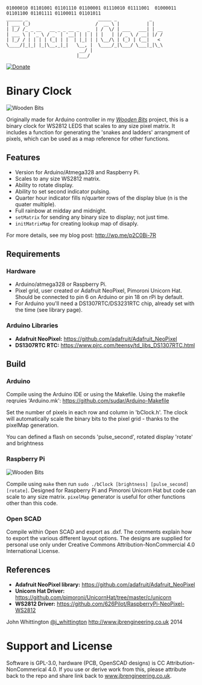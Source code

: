 
```
01000010 01101001 01101110 01100001 01110010 01111001  01000011 01101100 01101111 01100011 01101011
______ _                          _____ _            _    
| ___ (_)                        /  __ \ |          | |   
| |_/ /_ _ __   __ _ _ __ _   _  | /  \/ | ___   ___| | __
| ___ \ | '_ \ / _` | '__| | | | | |   | |/ _ \ / __| |/ /
| |_/ / | | | | (_| | |  | |_| | | \__/\ | (_) | (__|   < 
\____/|_|_| |_|\__,_|_|   \__, |  \____/_|\___/ \___|_|\_\
                           __/ |                          
                          |___/                           
```
[![Donate](https://img.shields.io/badge/Donate-PayPal-green.svg)](https://www.paypal.com/cgi-bin/webscr?cmd=_s-xclick&hosted_button_id=CFA7TQXNFURLQ)

# Binary Clock

![Wooden Bits](http://i.imgur.com/n8bL5TM.gif)

Originally made for Arduino controller in my [*Wooden Bits*](http://wp.me/p2C0Bi-7R) project, this is a
binary clock for WS2812 LEDS that scales to any size pixel matrix. It includes
a function for generating the 'snakes and ladders' arrangment of pixels, which
can be used as a map reference for other functions.

## Features

* Version for Arduino/Atmega328 and Raspberry Pi.
* Scales to any size WS2812 matrix.
* Ability to rotate display.
* Ability to set second indicator pulsing.
* Quarter hour indicator fills n/quarter rows of the display blue (n is the
  quater multiple).
* Full rainbow at midday and midnight.
* `setMatrix` for sending any binary size to display; not just time.
* `initMatrixMap` for creating lookup map of disaply.

For more details, see my blog post: http://wp.me/p2C0Bi-7R

## Requirements

### Hardware

* Arduino/atmega328 or Raspberry Pi.
* Pixel grid, user created or Adafruit NeoPixel, Pimoroni Unicorn Hat. Should
  be connected to pin 6 on Arduino or pin 18 on rPi by default.
* For Arduino you'll need a DS1307RTC/DS3231RTC chip, already set with the time (see
  library page).

### Arduino Libraries  

* **Adafruit NeoPixel:** https://github.com/adafruit/Adafruit_NeoPixel
* **DS1307RTC RTC:** https://www.pjrc.com/teensy/td_libs_DS1307RTC.html

## Build

### Arduino

Compile using the Arduino IDE or using the Makefile. Using the makefile reqruies 'Arduino.mk':
https://github.com/sudar/Arduino-Makefile

Set the number of pixels in each row and column in 'bClock.h'. The clock will automatically scale
the binary bits to the pixel grid - thanks to the pixelMap generation.

You can defined a flash on seconds 'pulse_second', rotated display 'rotate' and brightness

### Raspberry Pi

![Wooden Bits](http://i.imgur.com/KnXqW3E.gif)

Compile using `make` then run `sudo ./bClock [brightness] [pulse_second] [rotate]`. Designed for Raspberry Pi
and Pimoroni Unicorn Hat but code can scale to any size matrix. `pixelMap` generator is useful for 
other functions other than this code.

### Open SCAD

Compile within Open SCAD and export as .dxf. The comments explain how to
export the various different layout options. The designs are supplied for personal
use only under Creative Commons Attribution-NonCommercial 4.0 International
License.

## References

* **Adafruit NeoPixel library:** https://github.com/adafruit/Adafruit_NeoPixel
* **Unicorn Hat Driver:** https://github.com/pimoroni/UnicornHat/tree/master/c/unicorn
* **WS2812 Driver:** https://github.com/626Pilot/RaspberryPi-NeoPixel-WS2812

John Whittington [@j_whittington](http://www.twitter.com/j_whittington) http://www.jbrengineering.co.uk 2014

# Support and License

Software is GPL-3.0, hardware (PCB, OpenSCAD designs) is CC Attribution-NonCommerical 4.0. If you use or derive work from this, please attribute back to the repo and share link back to www.jbrengineering.co.uk.
